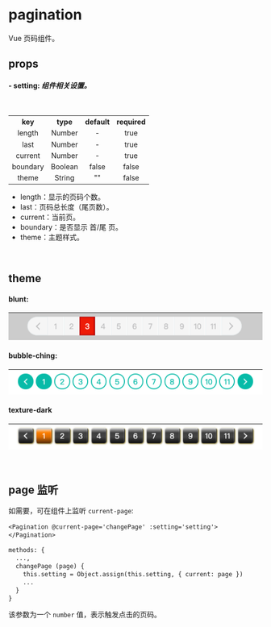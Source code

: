 # pagination

Vue 页码组件。

## props

#### \- setting: *组件相关设置。*
  <table>
​   <tbody align="center" size="12px">
​     <tr>
​       <th>key</th>
​       <th>type</th>
​       <th>default</th>
​       <th>required</th>
​     </tr>
​     <tr>
​       <td>length</td>
​       <td>Number</td>
​       <td>-</td>
​       <td>true</td>
​     </tr>
​     <tr>
​       <td>last</td>
​       <td>Number</td>
​       <td>-</td>
​       <td>true</td>
​     </tr>
     <tr>
​       <td>current</td>
​       <td>Number</td>
​       <td>-</td>
​       <td>true</td>
​     </tr>
​     <tr>
​       <td>boundary</td>
​       <td>Boolean</td>
​				<td>false</td>
​				<td>false</td>
​			</tr>
​			<tr>
​				<td>theme</td>
​				<td>String</td>
​				<td>""</td>
​				<td>false</td>
​			</tr>
​		</tbody>
​	</table>

- length：显示的页码个数。
- last：页码总长度（尾页数）。
- current：当前页。
- boundary：是否显示 首/尾 页。
- theme：主题样式。

​ </br>

## theme
#### blunt:
![blunt](https://raw.githubusercontent.com/ZZZ-Bin/img-folder/master/zInterface/blunt.png)

#### bubble-ching:
![bubble-ching](https://raw.githubusercontent.com/ZZZ-Bin/img-folder/master/zInterface/bubble-ching.png)

#### texture-dark
![texture-dark](https://raw.githubusercontent.com/ZZZ-Bin/img-folder/master/zInterface/texture-dark.png)

​ </br>
## page 监听

如需要，可在组件上监听 `current-page`:
```
<Pagination @current-page='changePage' :setting='setting'></Pagination>

```
```
methods: {
  ...,
  changePage (page) {
    this.setting = Object.assign(this.setting, { current: page })
    ...
  }
}
```
该参数为一个 `number` 值，表示触发点击的页码。

​</br>
